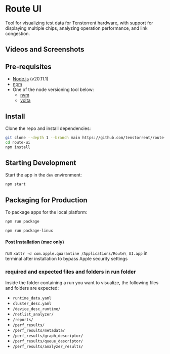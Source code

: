 # Route UI

Tool for visualizing test data for Tenstorrent hardware, with support for displaying multiple chips, analyzing operation performance, and link congestion.

## Videos and Screenshots

## Pre-requisites

- [Node.js](https://nodejs.org/en/download/) (v20.11.1)
- [npm](https://www.npmjs.com/get-npm)
- One of the node versioning tool below:
  - [nvm](http://nvm.sh)
  - [volta](https://volta.sh)

## Install

Clone the repo and install dependencies:

```bash
git clone --depth 1 --branch main https://github.com/tenstorrent/route-ui.git
cd route-ui
npm install
```

## Starting Development

Start the app in the `dev` environment:

```bash
npm start
```

## Packaging for Production

To package apps for the local platform:

```bash
npm run package
```
```bash
npm run package-linux
```

#### Post Installation (mac only)
run `xattr -d com.apple.quarantine /Applications/Route\ UI.app` in terminal after installation to bypass Apple security settings



### required and expected files and folders in run folder

Inside the folder containing a run you want to visualize, the following files and folders are expected:

- `runtime_data.yaml`
- `cluster_desc.yaml`
- `/device_desc_runtime/`
- `/netlist_analyzer/`
- `/reports/`
- `/perf_results/`
- `/perf_results/metadata/`
- `/perf_results/graph_descriptor/`
- `/perf_results/queue_descriptor/`
- `/perf_results/analyzer_results/`
